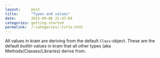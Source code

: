 ```yaml
---
layout:     post
title:      "Types and values"
date:       2015-09-06 21:47:04
categories: getting-started
permalink:  /:categories/:title.html
---
```


All values in kram are deriving from the default `Class`-object. These are the default *builtin* values in kram that all other types (aka Methods/Classes/Libraries) derive from.